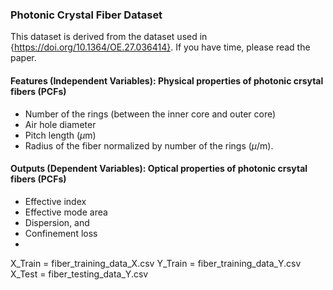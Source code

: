 ### Photonic Crystal Fiber Dataset
This dataset is derived from the dataset used in {https://doi.org/10.1364/OE.27.036414}. If you have time, please read the paper. 



#### Features (Independent Variables): Physical properties of photonic crsytal fibers (PCFs)
- Number of the rings (between the inner core and outer core) 
- Air hole diameter
- Pitch length ($\mu$m)
- Radius of the fiber normalized by number of the rings ($\mu$/m). 		



####  Outputs (Dependent Variables): Optical properties of photonic crsytal fibers (PCFs)
- Effective index 
- Effective mode area 
- Dispersion, and 
- Confinement loss  
- 

X_Train = fiber_training_data_X.csv
Y_Train = fiber_training_data_Y.csv
X_Test = fiber_testing_data_Y.csv
